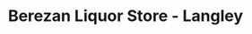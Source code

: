 ---
title: "Berezan Liquor Store - Langley"
url: /langley/berezan-liquor-store-langley/
shop: Spirituosen
---